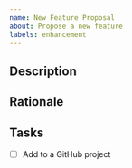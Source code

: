 ```yaml
---
name: New Feature Proposal
about: Propose a new feature
labels: enhancement
---
```


## Description

<!-- What are you proposing? How should it be implemented? -->

## Rationale

<!-- Why should this feature be implemented? -->

## Tasks

- [ ] Add to a GitHub project
